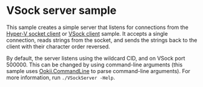 # VSock server sample

This sample creates a simple server that listens for connections from the [Hyper-V socket client](../HvSocketClient/)
or [VSock client](../VSockClient/) sample. It accepts a single connection, reads strings from the
socket, and sends the strings back to the client with their character order reversed.

By default, the server listens using the wildcard CID, and on VSock port 500000. This can be
changed by using command-line arguments (this sample uses [Ookii.CommandLine](https://www.github.com/SvenGroot/Ookii.CommandLine)
to parse command-line arguments). For more information, run `./VSockServer -Help`.
